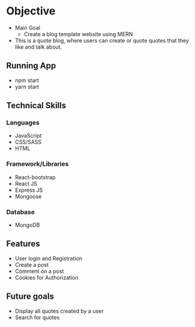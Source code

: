 # Objective

- Main Goal
    - Create a blog template website using MERN
- This is a quote blog, where users can create or quote quotes that they like and talk about.

## Running App
- npm start
- yarn start

## Technical Skills

### Languages
- JavaScript
- CSS/SASS
- HTML

### Framework/Libraries
- React-bootstrap
- React JS
- Express JS
- Mongoose

### Database
- MongoDB

## Features
- User login and Registration
- Create a post
- Comment on a post
- Cookies for Authorization

## Future goals
- Display all quotes created by a user
- Search for quotes